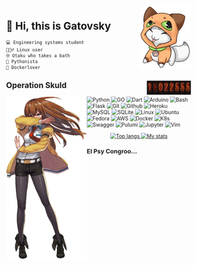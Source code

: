 <img align='right' src="assets/gravatar.png" alt="" width="140"/>
<div align="left">
  <h1>👋 Hi, this is Gatovsky </h1>
</div>

  
  ```
  💻 Engineering systems student
  🧙🏻‍♂️ Linux user 
  🤓 Otaku who takes a bath 
  🐍 Pythonista
  🐋 Dockerlover
  ```

<div align="left">
  <img align='right' src="assets/cron.gif" alt="40" width="120"/>
  <h2>Operation Skuld</h2>
</div>
<div align='left'>
  <img align='left' src="assets/makise.png" alt="" width="220"/>
</div>

![Python](https://img.shields.io/badge/Python-3776AB?style=flat&logo=python&logoColor=white)
![GO](https://img.shields.io/badge/GO-29BEB0?style=flat&logo=go&logoColor=white)
![Dart](https://img.shields.io/badge/-Dart-0175c2?style=flat&logo=dart)
![Arduino](https://img.shields.io/badge/-Arduino-00979D?style=flat&logo=Arduino&logoColor=white)
![Bash](https://img.shields.io/badge/-Bash-4EAA25?style=flat&logo=GNU%20Bash&logoColor=white) 
![Flask](https://img.shields.io/badge/-Flask-000000?style=flat&logo=Flask&logoColor=white)
![Git](https://img.shields.io/badge/Git-E44C30?style=flat&logo=git&logoColor=white)
![Github](https://img.shields.io/badge/GitHub-100000?style=flat&logo=github&logoColor=white)
![Heroku](https://img.shields.io/badge/Heroku-430098?style=flat&logo=heroku&logoColor=white)
![MySQL](https://img.shields.io/badge/-MySQL-005C84?style=flat&logo=mysql&logoColor=white)
![SQLite](https://img.shields.io/badge/-SQLite-003B57?style=flat&logo=sqlite&logoColor=white)
![Linux](https://img.shields.io/badge/Linux-FCC624?style=flat&logo=linux&logoColor=black)
![Ubuntu](https://img.shields.io/badge/-Ubuntu-E95420?style=flat&logo=Ubuntu&logoColor=white)
![Fedora](https://img.shields.io/badge/-Fedora-51A2DA?style=flat&logo=fedora&logoColor=white)
![AWS](https://img.shields.io/badge/-AWS-232F3E?style=flat&logo=amazon%20aws&logoColor=white)
![Docker](https://img.shields.io/badge/Docker-gray.svg?&style=flat&logo=Docker&logoColor=blue)
![K8s](https://img.shields.io/badge/K8s-%23326CE5.svg?&style=flat&logo=kubernetes&logoColor=white)
![Swagger](https://img.shields.io/badge/Swagger-%2385EA2D.svg?&style=flat&logo=swagger&logoColor=blue)
![Pulumi](https://img.shields.io/badge/Pulumi-8A3391?&style=flat&logo=pulumi&logoColor=blue)
![Jupyter](https://img.shields.io/badge/-Jupyter-F37626?style=flat&logo=jupyter&logoColor=white)
![Vim](https://img.shields.io/badge/-Vim-019733?style=flat&logo=vim&logoColor=white)


<div align="center"> 
<a href="https://github.com/hharieta/github-readme-stats" title="Most Used Language">
<img height=210 width=420 src="https://github-readme-stats-yhrz.vercel.app/api/top-langs/?username=hharieta&langs_count=6&hide=SCSS,CSS,HTML,CSS,ASP.NET,C,ShaderLab,HLSL,Jupyter%20Notebook,Makefile,C%2B%2B,C%23&show_icons=true&layout=compact&hide_border=true&role=OWNER,COLLABORATOR&theme=transparent" alt="Top langs" />
</a>
<a href="https://github.com/hharieta/github-readme-stats">
<img height=210 width=420 src="https://github-readme-stats-yhrz.vercel.app/api?username=hharieta&count_private=true&show_icons=true&layout=compact&hide_border=true&theme=transparent" alt="My stats" />
</a> 
</div>


### El Psy Congroo...


<!---
hharieta/hharieta is a ✨ special ✨ repository because I said so
--->
